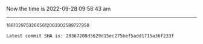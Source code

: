 Now the time is 2022-09-28 09:58:43 am

---

<small>16610297532665612063302589727958</small>

```txt
Latest commit SHA is: 29367208d5629d15ec275bef5add1715a36f233f
```
